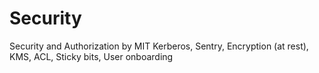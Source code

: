 # Security
Security and Authorization by MIT Kerberos, Sentry, Encryption (at rest), KMS, ACL, Sticky bits, User onboarding
